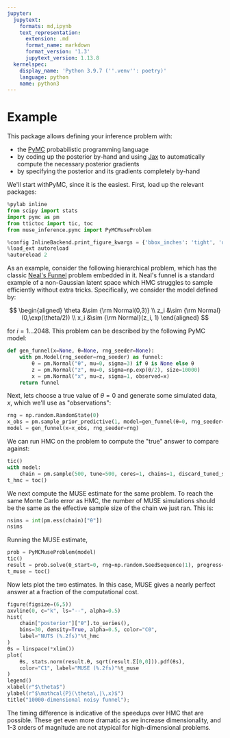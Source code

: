 ```yaml
---
jupyter:
  jupytext:
    formats: md,ipynb
    text_representation:
      extension: .md
      format_name: markdown
      format_version: '1.3'
      jupytext_version: 1.13.8
  kernelspec:
    display_name: 'Python 3.9.7 (''.venv'': poetry)'
    language: python
    name: python3
---
```


# Example


This package allows defining your inference problem with:

* the [PyMC](https://docs.pymc.io/) probabilistic programming language
* by coding up the posterior by-hand and using [Jax](https://jax.readthedocs.io/) to automatically compute the necessary posterior gradients
* by specifying the posterior and its gradients completely by-hand

We'll start withPyMC, since it is the easiest. First, load up the relevant packages:

```python
%pylab inline
from scipy import stats
import pymc as pm
from ttictoc import tic, toc
from muse_inference.pymc import PyMCMuseProblem
```

```python nbsphinx="hidden" tags=[]
%config InlineBackend.print_figure_kwargs = {'bbox_inches': 'tight', 'dpi': 110}
%load_ext autoreload
%autoreload 2
```

As an example, consider the following hierarchical problem, which has the classic [Neal's Funnel](https://mc-stan.org/docs/2_18/stan-users-guide/reparameterization-section.html) problem embedded in it. Neal's funnel is a standard example of a non-Gaussian latent space which HMC struggles to sample efficiently without extra tricks. Specifically, we consider the model defined by:

$$
\begin{aligned}
\theta &\sim {\rm Normal(0,3)} \\ 
z_i &\sim {\rm Normal}(0,\exp(\theta/2)) \\ 
x_i &\sim {\rm Normal}(z_i, 1)
\end{aligned}
$$

for $i=1...2048$. This problem can be described by the following PyMC model:

```python
def gen_funnel(x=None, θ=None, rng_seeder=None):
    with pm.Model(rng_seeder=rng_seeder) as funnel:
        θ = pm.Normal("θ", mu=0, sigma=3) if θ is None else θ
        z = pm.Normal("z", mu=0, sigma=np.exp(θ/2), size=10000)
        x = pm.Normal("x", mu=z, sigma=1, observed=x)
    return funnel
```

Next, lets choose a true value of $\theta=0$ and generate some simulated data, $x$, which we'll use as "observations":

```python
rng = np.random.RandomState(0)
x_obs = pm.sample_prior_predictive(1, model=gen_funnel(θ=0, rng_seeder=rng)).prior.x[0,0]
model = gen_funnel(x=x_obs, rng_seeder=rng)
```

We can run HMC on the problem to compute the "true" answer to compare against:

```python
tic()
with model:
    chain = pm.sample(500, tune=500, cores=1, chains=1, discard_tuned_samples=False)
t_hmc = toc()
```

We next compute the MUSE estimate for the same problem. To reach the same Monte Carlo error as HMC, the number of MUSE simulations should be the same as the effective sample size of the chain we just ran. This is:

```python
nsims = int(pm.ess(chain)["θ"])
nsims
```

Running the MUSE estimate, 

```python
prob = PyMCMuseProblem(model)
tic()
result = prob.solve(θ_start=0, rng=np.random.SeedSequence(1), progress=True)
t_muse = toc()
```

Now lets plot the two estimates. In this case, MUSE gives a nearly perfect answer at a fraction of the computational cost.


```python
figure(figsize=(6,5))
axvline(0, c="k", ls="--", alpha=0.5)
hist(
    chain["posterior"]["θ"].to_series(), 
    bins=30, density=True, alpha=0.5, color="C0",
    label="NUTS (%.2fs)"%t_hmc
)
θs = linspace(*xlim())
plot(
    θs, stats.norm(result.θ, sqrt(result.Σ[0,0])).pdf(θs), 
    color="C1", label="MUSE (%.2fs)"%t_muse
)
legend()
xlabel(r"$\theta$")
ylabel(r"$\mathcal{P}(\theta\,|\,x)$")
title("10000-dimensional noisy funnel");
```

The timing difference is indicative of the speedups over HMC that are possible. These get even more dramatic as we increase dimensionality, and 1-3 orders of magnitude are not atypical for high-dimensional problems.


